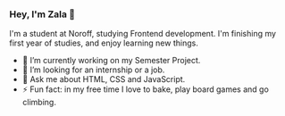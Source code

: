 ### Hey, I'm Zala 👋

I'm a student at Noroff, studying Frontend development. I'm finishing my first year of studies, and enjoy learning new things.

- 🔭 I’m currently working on my Semester Project.
- 🤔 I’m looking for an internship or a job.
- 💬 Ask me about HTML, CSS and JavaScript.
- ⚡ Fun fact: in my free time I love to bake, play board games and go climbing.
